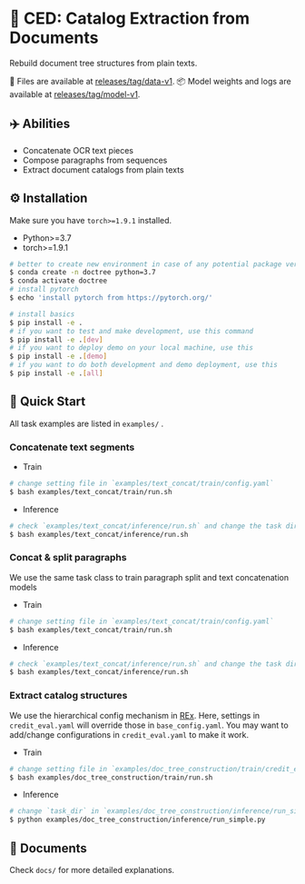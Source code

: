 # 🌳 CED: Catalog Extraction from Documents

Rebuild document tree structures from plain texts.

📂 Files are available at [releases/tag/data-v1](https://github.com/Spico197/CatalogExtraction/releases/tag/data-v1).
📦 Model weights and logs are available at [releases/tag/model-v1](https://github.com/Spico197/CatalogExtraction/releases/tag/model-v1).

## ✈️ Abilities

- Concatenate OCR text pieces
- Compose paragraphs from sequences
- Extract document catalogs from plain texts

## ⚙️ Installation

Make sure you have `torch>=1.9.1` installed.
- Python>=3.7
- torch>=1.9.1

```bash
# better to create new environment in case of any potential package version mismatch
$ conda create -n doctree python=3.7
$ conda activate doctree
# install pytorch
$ echo 'install pytorch from https://pytorch.org/'

# install basics
$ pip install -e .
# if you want to test and make development, use this command
$ pip install -e .[dev]
# if you want to deploy demo on your local machine, use this
$ pip install -e .[demo]
# if you want to do both development and demo deployment, use this
$ pip install -e .[all]
```

## 🚀 Quick Start

All task examples are listed in `examples/` .

### Concatenate text segments

- Train

```bash
# change setting file in `examples/text_concat/train/config.yaml`
$ bash examples/text_concat/train/run.sh
```

- Inference

```bash
# check `examples/text_concat/inference/run.sh` and change the task directory
$ bash examples/text_concat/inference/run.sh
```

### Concat & split paragraphs

We use the same task class to train paragraph split and text concatenation models

- Train

```bash
# change setting file in `examples/text_concat/train/config.yaml`
$ bash examples/text_concat/train/run.sh
```

- Inference

```bash
# check `examples/text_concat/inference/run.sh` and change the task directory
$ bash examples/text_concat/inference/run.sh
```

### Extract catalog structures

We use the hierarchical config mechanism in [REx](https://github.com/Spico197/REx).
Here, settings in `credit_eval.yaml` will override those in `base_config.yaml`.
You may want to add/change configurations in `credit_eval.yaml` to make it work.

- Train

```bash
# change setting file in `examples/doc_tree_construction/train/credit_eval.yaml`
$ bash examples/doc_tree_construction/train/run.sh
```

- Inference

```bash
# change `task_dir` in `examples/doc_tree_construction/inference/run_simple.py`
$ python examples/doc_tree_construction/inference/run_simple.py
```

## 📃 Documents

Check `docs/` for more detailed explanations.
